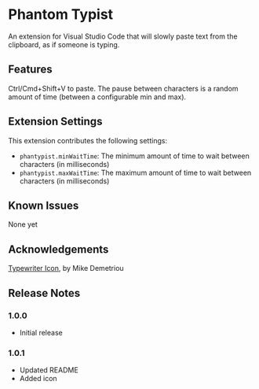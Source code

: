 # Phantom Typist

An extension for Visual Studio Code that will slowly paste text from the clipboard, as if someone is typing.

## Features

Ctrl/Cmd+Shift+V to paste.  The pause between characters is a random amount of time (between a configurable min and max).

## Extension Settings

This extension contributes the following settings:

* `phantypist.minWaitTime`: The minimum amount of time to wait between characters (in milliseconds)
* `phantypist.maxWaitTime`: The maximum amount of time to wait between characters (in milliseconds)

## Known Issues

None yet

## Acknowledgements

[Typewriter Icon](http://www.softicons.com/object-icons/vintage-icons-by-mike-demetriou/typewriter-icon), by Mike Demetriou

## Release Notes

### 1.0.0

* Initial release

### 1.0.1

* Updated README
* Added icon